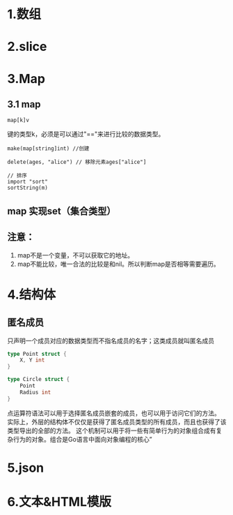 # 1.数组

# 2.slice

# 3.Map
## 3.1 map
```
map[k]v
``` 
键的类型k，必须是可以通过"=="来进行比较的数据类型。

```
make(map[string]int) //创建

delete(ages, "alice") // 移除元素ages["alice"]

// 排序
import "sort"
sortString(m)
```
## map 实现set（集合类型）

## 注意：
1. map不是一个变量，不可以获取它的地址。
2. map不能比较，唯一合法的比较是和nil。所以判断map是否相等需要遍历。

# 4.结构体

## 匿名成员
只声明一个成员对应的数据类型而不指名成员的名字；这类成员就叫匿名成员
```go
type Point struct {
    X, Y int
}

type Circle struct {
    Point
    Radius int
}
```
点运算符语法可以用于选择匿名成员嵌套的成员，也可以用于访问它们的方法。
实际上，外层的结构体不仅仅是获得了匿名成员类型的所有成员，而且也获得了该类型导出的全部的方法。
这个机制可以用于将一些有简单行为的对象组合成有复杂行为的对象。组合是Go语言中面向对象编程的核心”

# 5.json

# 6.文本&HTML模版